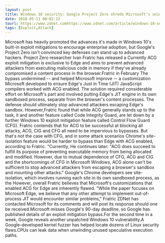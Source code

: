 ```yaml
---
layout: post
title: Windows 10 security: Google Project Zero shreds Microsoft's unique Edge defense
date: 2018-05-11 00:02:12
tourl: https://www.zdnet.comhttps://www.zdnet.com/article/windows-10-security-google-project-zero-shreds-microsofts-unique-edge-defense/
tags: [Exploit,Attack]
---
```

Microsoft has heavily promoted the advances it's made in Windows 10's built-in exploit mitigations to encourage enterprise adoption, but Google's Project Zero isn't convinced key defenses can stand up to advanced hackers. Project Zero researcher Ivan Fratric has released a Currently ACG exploit mitigation is exclusive to Edge and aims to prevent advanced attackers from executing malicious code in memory if they've already compromised a content process in the browser.Fratric in February The bypass undermined -- and helped Microsoft improve -- a customization Microsoft developed to ensure Edge's Just in Time (JIT) JavaScript compilers worked with ACG enabled. The solution required considerable effort on Microsoft's part and involved putting Edge's JIT engine in its own sandboxed process, separate from the browser's content processes. The defense should ultimately stop advanced attackers escaping Edge's sandbox. However,Fratric found that while ACG generally stands up to the task, it and another feature called Code Integrity Guard, are let down by a further Windows 10 exploit mitigation feature called Control Flow Guard (CFG). Fratric contends that for ACG to be successful at blocking all attacks, ACG, CIG and CFG all need to be impervious to bypasses. But that's not the case with CFG, and in some attack scenarios Chrome's site-isolation feature would be harder to bypass than Edge with ACG enabled, according to Fratric. "Currently, He continues later: "ACG does succeed to fulfill its purpose of preventing executable memory from being allocated and modified. However, due to mutual dependence of CFG, ACG and CIG and the shortcomings of CFG in Microsoft Windows, ACG alone can't be sufficient to stop advanced attackers from escaping a browser's sandbox and mounting other attacks." Google's Chrome developers see site-isolation, which involves running each site in its own sandboxed process, as the However, overall Fratric believes that Microsoft's customizations that enabled ACG for Edge are inherently flawed. "While the paper focuses on Microsoft Edge, we believe that any other attempt to implement out-of-process JIT would encounter similar problems," Fratric ZDNet has contacted Microsoft for its comments and will post its response should one be received.Microsoft misses Google's 90-day deadline, so Google has published details of an exploit mitigation bypass.For the second time in a week, Google reveals another unpatched Windows 10 vulnerability.A Google-developed kernel fuzzer has helped locate dozens of Linux security flaws.CPUs can leak data when unwinding unused speculative execution paths.
